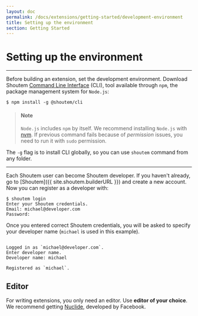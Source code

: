 ```yaml
---
layout: doc
permalink: /docs/extensions/getting-started/development-environment
title: Setting up the environment
section: Getting Started
---
```


# Setting up the environment
<hr />

Before building an extension, set the development environment. Download Shoutem [Command Line Interface](https://www.npmjs.com/package/@shoutem/cli) (CLI), tool available through `npm`, the package management system for `Node.js`:

```ShellSession
$ npm install -g @shoutem/cli
``` 

> #### Note
> `Node.js` includes `npm` by itself. We recommend installing `Node.js` with [nvm](https://github.com/creationix/nvm). If previous command fails because of _permission_ issues, you need to run it with `sudo` permission.

The ```-g``` flag is to install CLI globally, so you can use `shoutem` command from any folder.

<hr />

Each Shoutem user can become Shoutem developer. If you haven't already, go to [Shoutem]({{ site.shoutem.builderURL }}) and create a new account. Now you can register as a developer with:

```ShellSession
$ shoutem login
Enter your Shoutem credentials.
Email: michael@developer.com
Password:
```

Once you entered correct Shoutem credentials, you will be asked to specify your developer name (`michael` is used in this example).

```ShellSession

Logged in as `michael@developer.com`.
Enter developer name.
Developer name: michael

Registered as `michael`.
```

## Editor
For writing extensions, you only need an editor. Use **editor of your choice**. We recommend getting [Nuclide](https://nuclide.io/), developed by Facebook.
